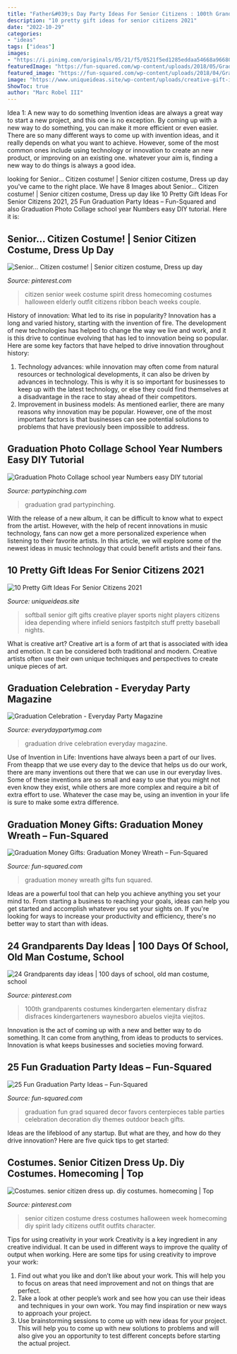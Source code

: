 ```yaml
---
title: "Father&#039;s Day Party Ideas For Senior Citizens : 100th Grandparents Costumes Kindergarten Elementary Disfraz Disfraces Kindergarteners Waynesboro Abuelos Viejita Viejitos"
description: "10 pretty gift ideas for senior citizens 2021"
date: "2022-10-29"
categories:
- "ideas"
tags: ["ideas"]
images:
- "https://i.pinimg.com/originals/05/21/f5/0521f5ed1285eddaa54668a96680ac61.jpg"
featuredImage: "https://fun-squared.com/wp-content/uploads/2018/05/Graduation-Party-Ideas-for-Grad-Party.png"
featured_image: "https://fun-squared.com/wp-content/uploads/2018/04/Graduation-Money-Wreath-726x1024.png"
image: "https://www.uniqueideas.site/wp-content/uploads/creative-gift-idea-for-a-senior-softball-player-depending-on-where-1.jpg"
ShowToc: true
author: "Marc Robel III"
---
```



Idea 1: A new way to do something
Invention ideas are always a great way to start a new project, and this one is no exception. By coming up with a new way to do something, you can make it more efficient or even easier. There are so many different ways to come up with invention ideas, and it really depends on what you want to achieve. However, some of the most common ones include using technology or innovation to create an new product, or improving on an existing one. whatever your aim is, finding a new way to do things is always a good idea.

	

		
looking for Senior... Citizen costume! | Senior citizen costume, Dress up day you've came to the right place. We have 8 Images about Senior... Citizen costume! | Senior citizen costume, Dress up day like 10 Pretty Gift Ideas For Senior Citizens 2021, 25 Fun Graduation Party Ideas – Fun-Squared and also Graduation Photo Collage school year Numbers easy DIY tutorial. Here it is:
		
    
## Senior... Citizen Costume! | Senior Citizen Costume, Dress Up Day

<img loading=lazy src="https://i.pinimg.com/originals/2c/f6/c4/2cf6c422a7d357d606710c7c2d89b563.jpg" onerror="this.onerror=null;this.src='https://tse3.mm.bing.net/th?id=OIP.1xu2cJZLPTsEBVT0ShqVPQHaJ4&amp;pid=15.1';" alt="Senior... Citizen costume! | Senior citizen costume, Dress up day">

_Source: pinterest.com_

>citizen senior week costume spirit dress homecoming costumes halloween elderly outfit citizens ribbon beach weeks couple. 

	

History of innovation: What led to its rise in popularity?
Innovation has a long and varied history, starting with the invention of fire. The development of new technologies has helped to change the way we live and work, and it is this drive to continue evolving that has led to innovation being so popular. Here are some key factors that have helped to drive innovation throughout history: 
1) Technology advances: while innovation may often come from natural resources or technological developments, it can also be driven by advances in technology. This is why it is so important for businesses to keep up with the latest technology, or else they could find themselves at a disadvantage in the race to stay ahead of their competitors. 
2) Improvement in business models: As mentioned earlier, there are many reasons why innovation may be popular. However, one of the most important factors is that businesses can see potential solutions to problems that have previously been impossible to address.

    
## Graduation Photo Collage School Year Numbers Easy DIY Tutorial

<img loading=lazy src="http://partypinching.com/wp-content/uploads/2016/11/562276_425709640793539_111367368_n.jpg" onerror="this.onerror=null;this.src='https://tse3.mm.bing.net/th?id=OIP.VW3P6ecs7tegvtqy379tTgHaEo&amp;pid=15.1';" alt="Graduation Photo Collage school year Numbers easy DIY tutorial">

_Source: partypinching.com_

>graduation grad partypinching. 

	

With the release of a new album, it can be difficult to know what to expect from the artist. However, with the help of recent innovations in music technology, fans can now get a more personalized experience when listening to their favorite artists. In this article, we will explore some of the newest ideas in music technology that could benefit artists and their fans.

    
## 10 Pretty Gift Ideas For Senior Citizens 2021

<img loading=lazy src="https://www.uniqueideas.site/wp-content/uploads/creative-gift-idea-for-a-senior-softball-player-depending-on-where-1.jpg" onerror="this.onerror=null;this.src='https://tse1.mm.bing.net/th?id=OIP.sek3lm5VVOwpWCGHVpvCHQHaHa&amp;pid=15.1';" alt="10 Pretty Gift Ideas For Senior Citizens 2021">

_Source: uniqueideas.site_

>softball senior gift gifts creative player sports night players citizens idea depending where infield seniors fastpitch stuff pretty baseball nights. 

	

What is creative art?
Creative art is a form of art that is associated with idea and emotion. It can be considered both traditional and modern. Creative artists often use their own unique techniques and perspectives to create unique pieces of art.

    
## Graduation Celebration - Everyday Party Magazine

<img loading=lazy src="https://i1.wp.com/everydaypartymag.com/wp-content/uploads/2020/04/Everyday-Party-Magazine-Drive-By-Graduation-Celebration-5.jpg?resize=927%2C1024&amp;ssl=1" onerror="this.onerror=null;this.src='https://tse3.mm.bing.net/th?id=OIP.NBvlcDQX1fsCwjaE_22I0QHaIL&amp;pid=15.1';" alt="Graduation Celebration - Everyday Party Magazine">

_Source: everydaypartymag.com_

>graduation drive celebration everyday magazine. 

	

Use of Invention in Life:
Inventions have always been a part of our lives. From theapp that we use every day to the device that helps us do our work, there are many inventions out there that we can use in our everyday lives. Some of these inventions are so small and easy to use that you might not even know they exist, while others are more complex and require a bit of extra effort to use. Whatever the case may be, using an invention in your life is sure to make some extra difference.

    
## Graduation Money Gifts: Graduation Money Wreath – Fun-Squared

<img loading=lazy src="https://fun-squared.com/wp-content/uploads/2018/04/Graduation-Money-Wreath-726x1024.png" onerror="this.onerror=null;this.src='https://tse3.mm.bing.net/th?id=OIP.e1Qt7cMZgG8ezDbW_j6j8QHaKc&amp;pid=15.1';" alt="Graduation Money Gifts: Graduation Money Wreath – Fun-Squared">

_Source: fun-squared.com_

>graduation money wreath gifts fun squared. 

	

Ideas are a powerful tool that can help you achieve anything you set your mind to. From starting a business to reaching your goals, ideas can help you get started and accomplish whatever you set your sights on. If you're looking for ways to increase your productivity and efficiency, there's no better way to start than with ideas.

    
## 24 Grandparents Day Ideas | 100 Days Of School, Old Man Costume, School

<img loading=lazy src="https://i.pinimg.com/474x/62/31/1c/62311c4b00bd0a421f8a9e7d26317c21--th-day-school-parties.jpg" onerror="this.onerror=null;this.src='https://tse4.mm.bing.net/th?id=OIP.POep-L2Dr-H562PRqNZ97QAAAA&amp;pid=15.1';" alt="24 Grandparents day ideas | 100 days of school, old man costume, school">

_Source: pinterest.com_

>100th grandparents costumes kindergarten elementary disfraz disfraces kindergarteners waynesboro abuelos viejita viejitos. 

	

Innovation is the act of coming up with a new and better way to do something. It can come from anything, from ideas to products to services. Innovation is what keeps businesses and societies moving forward.

    
## 25 Fun Graduation Party Ideas – Fun-Squared

<img loading=lazy src="https://fun-squared.com/wp-content/uploads/2018/05/Graduation-Party-Ideas-for-Grad-Party.png" onerror="this.onerror=null;this.src='https://tse3.mm.bing.net/th?id=OIP.cqezT0pajHxCmur3RjwBOwHaLH&amp;pid=15.1';" alt="25 Fun Graduation Party Ideas – Fun-Squared">

_Source: fun-squared.com_

>graduation fun grad squared decor favors centerpieces table parties celebration decoration diy themes outdoor beach gifts. 

	

Ideas are the lifeblood of any startup. But what are they, and how do they drive innovation? Here are five quick tips to get started: 

    
## Costumes. Senior Citizen Dress Up. Diy Costumes. Homecoming | Top

<img loading=lazy src="https://i.pinimg.com/originals/05/21/f5/0521f5ed1285eddaa54668a96680ac61.jpg" onerror="this.onerror=null;this.src='https://tse3.mm.bing.net/th?id=OIP.WMvQ4HR467d-3-LBxxXc4gHaNO&amp;pid=15.1';" alt="Costumes. senior citizen dress up. diy costumes. homecoming | Top">

_Source: pinterest.com_

>senior citizen costume dress costumes halloween week homecoming diy spirit lady citizens outfit outfits character. 

	

Tips for using creativity in your work
Creativity is a key ingredient in any creative individual. It can be used in different ways to improve the quality of output when working. Here are some tips for using creativity to improve your work: 
1. Find out what you like and don’t like about your work. This will help you to focus on areas that need improvement and not on things that are perfect. 
2. Take a look at other people’s work and see how you can use their ideas and techniques in your own work. You may find inspiration or new ways to approach your project. 
3. Use brainstorming sessions to come up with new ideas for your project. This will help you to come up with new solutions to problems and will also give you an opportunity to test different concepts before starting the actual project. 

